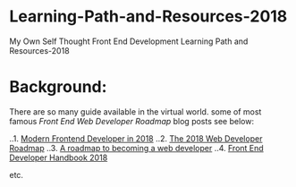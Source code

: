 # Learning-Path-and-Resources-2018
My Own Self Thought Front End Development Learning Path and Resources-2018

# Background:
There are so many guide available in the virtual world. some of most famous *Front End Web Developer Roadmap* blog posts see below:

..1. [Modern Frontend Developer in 2018](https://medium.com/tech-tajawal/modern-frontend-developer-in-2018-4c2072fa2b9c)
..2. [The 2018 Web Developer Roadmap](https://codeburst.io/the-2018-web-developer-roadmap-826b1b806e8d)
..3. [A roadmap to becoming a web developer](https://medium.freecodecamp.org/a-roadmap-to-becoming-a-web-developer-in-2017-b6ac3dddd0cf)
..4. [Front End Developer Handbook 2018](https://frontendmasters.com/books/front-end-handbook/2018/)

etc.
